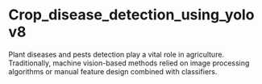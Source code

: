 # Crop_disease_detection_using_yolov8
Plant diseases and pests detection play a vital role in agriculture. Traditionally, machine vision-based methods relied on image processing algorithms or manual feature design combined with classifiers.
